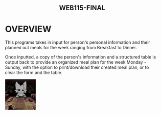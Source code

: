 <h2 align="center">
WEB115-FINAL
</h2>

# OVERVIEW
This programs takes in input for person's personal information and their planned out meals for the week ranging from Breakfast to Dinner.

Once inputted, a copy of the person's information and a structured table is output back to provide an organized meal plan for the week Monday - Sunday, with the option to print/download their created meal plan, or to clear the form and the table.

<img align="left" width="100" height="100" src="furry-boykisser.gif">
